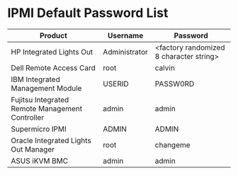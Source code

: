 # IPMI Default Password List

|Product                                        |Username     |Password|
|-----------------------------------------------|-------------|--------|
|HP Integrated Lights Out                       |Administrator|<factory randomized 8 character string>|
|Dell Remote Access Card                        |root         |calvin  |
|IBM Integrated Management Module               |USERID       |PASSW0RD|
|Fujitsu Integrated Remote Management Controller|admin        |admin   |
|Supermicro IPMI                                |ADMIN        |ADMIN   |
|Oracle Integrated Lights Out Manager           |root         |changeme|
|ASUS iKVM BMC                                  |admin        |admin   |
